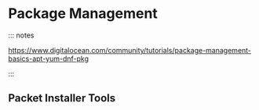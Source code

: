 # Package Management

::: notes

https://www.digitalocean.com/community/tutorials/package-management-basics-apt-yum-dnf-pkg

:::

## Packet Installer Tools

